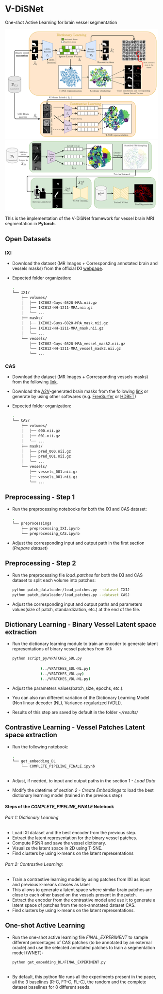 # V-DiSNet
One-shot Active Learning for brain vessel segmentation

<img src="imgs/Pipeline-1.png" >

<img src="imgs/Pipeline-2.png" >

This is the implementation of the V-DiSNet framework for vessel brain MRI segmentation in **Pytorch**.

## Open Datasets

### IXI

- Download the dataset (MR Images + Corresponding annotated brain and vessels masks) from the official IXI [webpage](https://brain-development.org/ixi-dataset).
- Expected folder organization:

    ```bash
    .
    └── IXI/
        ├── volumes/
        │   ├── IXI002-Guys-0828-MRA.nii.gz
        │   ├── IXI012-HH-1211-MRA.nii.gz
        │   └── ...
        ├── masks/
        │   ├── IXI002-Guys-0828-MRA_mask.nii.gz
        │   ├── IXI012-HH-1211-MRA_mask.nii.gz
        │   └── ...
        └── vessels/
            ├── IXI002-Guys-0828-MRA_vessel_mask2.nii.gz
            └── IXI012-HH-1211-MRA_vessel_mask2.nii.gz
            └── ...
    ```

### CAS

- Download the dataset (MR Images + Corresponding vessels masks) from the following [link](https://codalab.lisn.upsaclay.fr/competitions/9804).
- Download the [A2V](https://github.com/i-vesseg/MultiVesSeg)-generated brain masks from the following [link](https://drive.google.com/drive/folders/15r0ay_WW6V6DXtSbTm0wG7IavcjXTluK?usp=drive_link) or generate by using other softwares (e.g. [FreeSurfer](https://surfer.nmr.mgh.harvard.edu/) or [HDBET](https://github.com/MIC-DKFZ/HD-BET))
- Expected folder organization:

    ```bash
    .
    └── CAS/
        ├── volumes/
        │   ├── 000.nii.gz
        │   ├── 001.nii.gz
        │   └── ...
        ├── masks/
        │   ├── pred_000.nii.gz
        │   ├── pred_001.nii.gz
        │   └── ...
        └── vessels/
            ├── vessels_001.nii.gz
            ├── vessels_001.nii.gz
            └── ...
    ```

    


## Preprocessing - Step 1
    
- Run the preprocessing notebooks for both the IXI and CAS dataset:

    ```bash
    .
    └── preprocessings
        ├── preprocessing_IXI.ipynb
        └── preprocessing_CAS.ipynb
    ```
- Adjust the corresponding input and output path in the first section (*Prepare dataset*)

## Preprocessing - Step 2
    
- Run the preprocessing file *load_patches* for both the IXI and CAS dataset to split each volume into patches:

    ```bash
    python patch_dataloader/load_patches.py --dataset IXIJ
    python patch_dataloader/load_patches.py --dataset CASJ
    ```
- Adjust the corresponding input and output paths and parameters values(size of patch, standardization, etc.) at the end of the file.


## Dictionary Learning - Binary Vessel Latent space extraction
    
- Run the dictionary learning module to train an encoder to generate latent representations of binary vessel patches from IXI:

    ```bash
    python script_py/VPATCHES_SDL.py
    
                 (../VPATCHES_SDL-NL.py)
                 (../VPATCHES_VDL.py)
                 (../VPATCHES_VDL-NL.py)
    ```
- Adjust the parameters values(batch_size, epochs, etc.).
- You can also run different variation of the Dictionary Learning Model (Non linear decoder (NL), Variance-regularized (VDL)).
- Results of this step are saved by default in the folder *~/results/*
## Contrastive Learning - Vessel Patches Latent space extraction
    
- Run the following notebook: 

    ```bash
    .
    └── get_embedding_DL
        └── COMPLETE_PIPELINE_FINALE.ipynb
         
    ```
- Adjust, if needed, to input and output paths in the section *1 - Load Data*
- Modify the datetime of section *2 - Create Embeddings* to load the best dictionary learning model (trained in the previous step)

#### Steps of the *COMPLETE_PIPELINE_FINALE* Notebook

###### Part 1: Dictionary Learning
- Load IXI dataset and the best encoder from the previous step.
- Extract the latent representation for the binary vessel patches.
- Compute PSNR and save the vessel dictionary.
- Visualize the latent space in 2D using T-SNE.
- Find clusters by using k-means on the latent representations 

###### Part 2: Contrastive Learning:
- Train a contrastive learning model by using patches from IXI as input and previous k-means classes as label
- This allows to generate a latent space where similar brain patches are close to each other based on the vessels present in the patch.
- Extract the encoder from the contrastive model and use it to generate a latent space of patches from the non-annotated dataset CAS.
- Find clusters by using k-means on the latent representations. 

## One-shot Active Learning
    
- Run the one-shot active learning file *FINAL_EXPERIMENT* to sample different percentages of CAS patches (to be annotated by an external oracle) and use the selected annotated patches to train a segmentation model (WNET):

    ```bash
    python get_embedding_DL/FINAL_EXPERIMENT.py
         
    ```
- By default, this python file runs all the experiments present in the paper, all the 3 baselines (R-C, FT-C, FL-C), the random and the complete dataset baselines for 8 different seeds.


